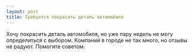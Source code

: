 ```yaml
---
layout: post 
title: Требуется покрасить деталь автомобиля 
--- 
```

Хочу покрасить деталь автомобиля, но уже пару недель не могу определиться с выбором. Компаний в городе не так много, но отзывы не радуют. Помогите советом.